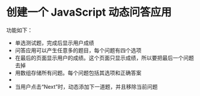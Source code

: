 <body>
  <h1>创建一个 JavaScript 动态问答应用</h1>
  <p>功能如下：</p>
  <ul>
    <li>单选测试题，完成后显示用户成绩</li>
    <li>问答应用可以产生任意多的题目，每个问题有四个选项</li>
    <li>在最后的页面显示用户的成绩。这个页面只显示成绩，所以要把最后一个问题去掉</li>
    <li>用数组存储所有问题。每个问题包括其选项和正确答案<li>
    <li>当用户点击“Next”时，动态添加下一道题，并且移除当前问题</li>
  </ul>
</body>
